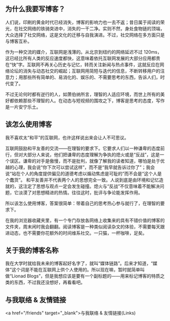 ## **为什么我要写博客？**

人们说，印刷的黄金时代已经消失，博客的影响力也一去不返；昔日属于阅读的荣光，在社交网络的铁骑突进中，消失的一干二净。实则不然，身处食物链的顶端，大众选择了社交网络，这是文化的迁移与自我演进。不过，社交网络在多方面只是与博客互补。

作为一种交流的媒介，互联网是浅薄的。从北京到纽约的网络延迟不过 120ms，这已经比所有人类的反应速度都快，这意味着依托互联网发展的大部分应用都贵在“快”字。互联网不再关心历史与记忆，转而关注新闻与热点事件，这就反应在网络论坛的消失与动态社交的崛起；互联网用简短与迭代的信息，不断转移用户的注意力；用那些所有简单的、易消化的、娱乐的、不需要思考的东西，告诉人们，时代变了。

不过无论何时都有逆行的人，如萧伯纳所言，理智的人适应环境，而世上所有的美好都依赖那些不理智的人。在动态与短视频的围攻之下，博客是思考的态度，写作是一片安宁乐土。

## **该怎么使用博客**

我不喜欢太“和平”的互联网，也许这样说出来会让人不可思议。

互联网鼓励和平友善的交流——在理智的要求下。它要求人们以一种谦卑的态度前行，但对大部分人来说，他们把谦卑的态度理解为争执的熄火或是“反战”，这是一个误区。谦卑的对手是傲慢，而不是批判，就像了解我的读者知道，哪怕是处于优越的心理，我会说“你下次可以尝试这样”，而不是“我早就告诉过你了”；我会说“站在个人的角度提供偏见的道德考虑以煽动焦虑是可耻的”而不会是“这个人是个蠢货”。 和平友善并不代表两个人的思想完全一致。人说到底是由环境和记忆造就的，这注定了思想与观点一定会发生碰撞。熄火与“反战”不仅意味着不能解决问题，它淡漠了对思想精进的热情。往往这时，批评与争论能发挥作用。

所以该怎么使用博客，答案很简单：带着自己的思考热心参与就行了，在理智的要求下。

在我的浏览器收藏夹里，有一个专门存放各网络上收集来的具有不错价值的博客的文件夹，周末闲时我会翻翻。阅读博客是一种类似阅读杂文的体验，不需要每天跟进动态，也不需要你花额外的时间维系社交。一只猫，一杯咖啡，足矣。

## **关于我的博客名称**

我在大学时就给我未来的博客起好名字了，就叫“媒体链路”。后来才知道，“媒体”这个词是不能在互联网上供个人使用的。所以现在嘛，暂时就简单叫做“Lionad Blogs”，但是我想应该是要有一个副标题的——用来标记博客的特质之类的东西，不过我还没想好，再看看吧。

## **与我联络 & 友情链接**

<a href="/friends" target="_blank">与我联络 & 友情链接(Links)</a>